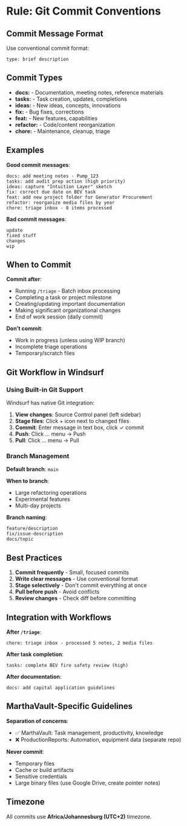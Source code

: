 # Rule: Git Commit Conventions

## Commit Message Format

Use conventional commit format:

```
type: brief description
```

## Commit Types

- **docs:** - Documentation, meeting notes, reference materials
- **tasks:** - Task creation, updates, completions
- **ideas:** - New ideas, concepts, innovations
- **fix:** - Bug fixes, corrections
- **feat:** - New features, capabilities
- **refactor:** - Code/content reorganization
- **chore:** - Maintenance, cleanup, triage

## Examples

**Good commit messages**:
```
docs: add meeting notes - Pump_123
tasks: add audit prep action (high priority)
ideas: capture "Intuition Layer" sketch
fix: correct due date on BEV task
feat: add new project folder for Generator Procurement
refactor: reorganize media files by year
chore: triage inbox - 8 items processed
```

**Bad commit messages**:
```
update
fixed stuff
changes
wip
```

## When to Commit

**Commit after**:
- Running `/triage` - Batch inbox processing
- Completing a task or project milestone
- Creating/updating important documentation
- Making significant organizational changes
- End of work session (daily commit)

**Don't commit**:
- Work in progress (unless using WIP branch)
- Incomplete triage operations
- Temporary/scratch files

## Git Workflow in Windsurf

### Using Built-in Git Support

Windsurf has native Git integration:

1. **View changes**: Source Control panel (left sidebar)
2. **Stage files**: Click + icon next to changed files
3. **Commit**: Enter message in text box, click ✓ commit
4. **Push**: Click ... menu → Push
5. **Pull**: Click ... menu → Pull

### Branch Management

**Default branch**: `main`

**When to branch**:
- Large refactoring operations
- Experimental features
- Multi-day projects

**Branch naming**:
```
feature/description
fix/issue-description
docs/topic
```

## Best Practices

1. **Commit frequently** - Small, focused commits
2. **Write clear messages** - Use conventional format
3. **Stage selectively** - Don't commit everything at once
4. **Pull before push** - Avoid conflicts
5. **Review changes** - Check diff before committing

## Integration with Workflows

**After `/triage`**:
```
chore: triage inbox - processed 5 notes, 2 media files
```

**After task completion**:
```
tasks: complete BEV fire safety review (high)
```

**After documentation**:
```
docs: add capital application guidelines
```

## MarthaVault-Specific Guidelines

**Separation of concerns**:
- ✅ MarthaVault: Task management, productivity, knowledge
- ❌ ProductionReports: Automation, equipment data (separate repo)

**Never commit**:
- Temporary files
- Cache or build artifacts
- Sensitive credentials
- Large binary files (use Google Drive, create pointer notes)

## Timezone

All commits use **Africa/Johannesburg (UTC+2)** timezone.
